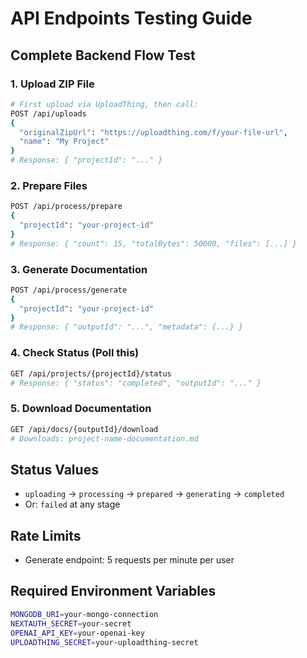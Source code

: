 # API Endpoints Testing Guide

## Complete Backend Flow Test

### 1. Upload ZIP File

```bash
# First upload via UploadThing, then call:
POST /api/uploads
{
  "originalZipUrl": "https://uploadthing.com/f/your-file-url",
  "name": "My Project"
}
# Response: { "projectId": "..." }
```

### 2. Prepare Files

```bash
POST /api/process/prepare
{
  "projectId": "your-project-id"
}
# Response: { "count": 15, "totalBytes": 50000, "files": [...] }
```

### 3. Generate Documentation

```bash
POST /api/process/generate
{
  "projectId": "your-project-id"
}
# Response: { "outputId": "...", "metadata": {...} }
```

### 4. Check Status (Poll this)

```bash
GET /api/projects/{projectId}/status
# Response: { "status": "completed", "outputId": "..." }
```

### 5. Download Documentation

```bash
GET /api/docs/{outputId}/download
# Downloads: project-name-documentation.md
```

## Status Values

- `uploading` → `processing` → `prepared` → `generating` → `completed`
- Or: `failed` at any stage

## Rate Limits

- Generate endpoint: 5 requests per minute per user

## Required Environment Variables

```bash
MONGODB_URI=your-mongo-connection
NEXTAUTH_SECRET=your-secret
OPENAI_API_KEY=your-openai-key
UPLOADTHING_SECRET=your-uploadthing-secret
```
